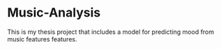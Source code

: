 # Music-Analysis
This is my thesis project that includes a model for predicting mood from music features features.

